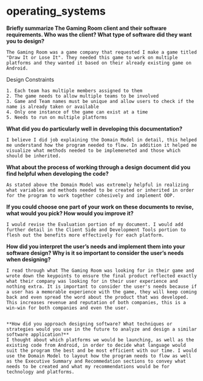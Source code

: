 # operating_systems

**Briefly summarize The Gaming Room client and their software requirements. Who was the client? What type of software did they want you to design?**


    The Gaming Room was a game company that requested I make a game titled "Draw It or Lose It". They needed this game to work on multiple platforms and they wanted it based on their already existing game on Android. 

Design Constraints

    1. Each team has multiple members assigned to them
    2. The game needs to allow multiple teams to be involved
    3. Game and Team names must be unique and allow users to check if the name is already taken or available
    4. Only one instance of the game can exist at a time
    5. Needs to run on multiple platforms

**What did you do particularly well in developing this documentation?**
    
    I believe I did job explaining the Domain Model in detail, this helped me understand how the program needed to flow. In addition it helped me visualize what methods needed to be implemeneted and those which should be inherited. 

**What about the process of working through a design document did you find helpful when developing the code?**

    As stated above the Domain Model was extremely helpful in realizing what variables and methods needed to be created or inherited in order for the program to work together cohesively and implement OOP.

**If you could choose one part of your work on these documents to revise, what would you pick? How would you improve it?**

    I would revise the Evaluation portion of my document. I would add further detail in the Client Side and Development Tools portion to flesh out the benefits more effectively for each platform.

**How did you interpret the user’s needs and implement them into your software design? Why is it so important to consider the user’s needs when designing?**

    I read through what The Gaming Room was looking for in their game and wrote down the keypoints to ensure the final product reflected exactly what their company was looking for in their user experience and nothing extra. It is important to consider the user's needs because if a user has a memorable experience with the game, they will keep coming back and even spread the word about the product that was developed. This increases revenue and reputation of both companies, this is a win-win for both companies and even the user.


    **How did you approach designing software? What techniques or strategies would you use in the future to analyze and design a similar software application?**
    I thought about which platforms we would be launching, as well as the existing code from Android, in order to decide what language would suit the program the best and be most efficient with our time. I would use the Domain Model to layout how the program needs to flow as well as the Executive Summary and Recommedation sections to convey what needs to be created and what my recommendations would be for technology and platforms. 

